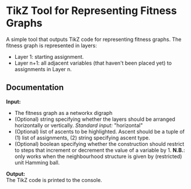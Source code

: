 # TikZ Tool for Representing Fitness Graphs

A simple tool that outputs TikZ code for representing fitness graphs.
The fitness graph is represented in layers:
- Layer 1: starting assignment.
- Layer n+1: all adjacent variables (that haven't been placed yet) to assignments in Layer n.



## Documentation

**Input:**
- The fitness graph as a networkx digraph
- (Optional) string specifying whether the layers should be arranged horizontally or vertically. *Standard input:* "horizontal"
- (Optional) list of ascents to be highlighted. Ascent should be a tuple of (1) list of assignments, (2) string specifying ascent type.
- (Optional) boolean specifying whether the construction should restrict to steps that increment or decrement the value of a variable by 1. **N.B.**: only works when the neighbourhood structure is given by (restricted) unit Hamming ball.



**Output:**\
The TikZ code is printed to the console.